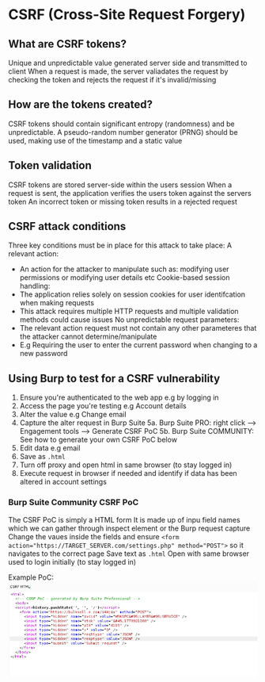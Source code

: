 # CSRF (Cross-Site Request Forgery)
## What are CSRF tokens?
Unique and unpredictable value generated server side and transmitted to client
When a request is made, the server valiadates the request by checking the token and rejects the request if it's invalid/missing

## How are the tokens created?
CSRF tokens should contain significant entropy (randomness) and be unpredictable.
A pseudo-random number generator (PRNG) should be used, making use of the timestamp and a static value

## Token validation
CSRF tokens are stored server-side within the users session
When a request is sent, the application verifies the users token against the servers token
An incorrect token or missing token results in a rejected request

## CSRF attack conditions
Three key conditions must be in place for this attack to take place:
A relevant action:
  - An action for the attacker to manipulate such as: modifying user permissions or modifying user details etc
Cookie-based session handling:
  - The application relies solely on session cookies for user identifcation when making requests
  - This attack requires multiple HTTP requests and multiple validation methods could cause issues
No unpredictable request parameters:
  - The relevant action request must not contain any other parameteres that the attacker cannot determine/manipulate
  - E.g Requiring the user to enter the current password when changing to a new password

## Using Burp to test for a CSRF vulnerability
1. Ensure you're authenticated to the web app e.g by logging in
2. Access the page you're testing e.g Account details
3. Alter the value e.g Change email
4. Capture the alter request in Burp Suite
5a. Burp Suite PRO: right click --> Engagement tools --> Generate CSRF PoC
5b. Burp Suite COMMUNITY: See how to generate your own CSRF PoC below 
6. Edit data e.g email
7. Save as `.html`
8. Turn off proxy and open html in same browser (to stay logged in)
9. Execute request in browser if needed and identify if data has been altered in account settings

### Burp Suite Community CSRF PoC
The CSRF PoC is simply a HTML form
It is made up of inpu field names which we can gather through inspect element or the Burp request capture
Change the vaues inside the fields and ensure `<form action="https://TARGET_SERVER.com/settings.php" method="POST">` so it navigates to the correct page
Save text as `.html`
Open with same browser used to login initially (to stay logged in)

Example PoC:
![CSRF_PoC](Images/BurpCSRF_PoC.png)


